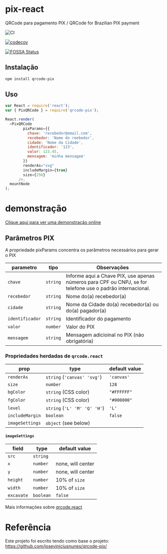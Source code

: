 # pix-react

QRCode para pagamento PIX / QRCode for Brazilian PIX payment

![CI](https://github.com/teintinu/pix-react/actions/workflows/node.js.yml/badge.svg)

[![codecov](https://codecov.io/gh/teintinu/pix-react/branch/main/graph/badge.svg?token=5UB7FBgIdA)](https://codecov.io/gh/teintinu/pix-react)

[![FOSSA Status](https://app.fossa.com/api/projects/git%2Bgithub.com%2Fteintinu%2Fpix-react.svg?type=large)](https://app.fossa.com/projects/git%2Bgithub.com%2Fteintinu%2Fpix-react?ref=badge_large)

## Instalação

```sh
npm install qrcode-pix
```

## Uso

```js
var React = require('react');
var { PixQRCode } = require('qrcode-pix');

React.render(
  <PixQRCode
        pixParams={{
          chave: 'recebedor@email.com',
          recebedor: 'Nome do reebedor',
          cidade: 'Nome da Cidade',
          identificador: '123',
          valor: 123.45,
          mensagem: 'minha mensagem'
        }}
        renderAs="svg"
        includeMargin={true}
        size={256}
      />,
  mountNode
);
```

# demonstração

[Clique aqui para ver uma demonstração online](https://codesandbox.io/embed/kind-dubinsky-mxc81?fontsize=14&hidenavigation=1&theme=dark&view=preview)

## Parâmetros PIX
A propriedade pixParams concentra os parâmetros necessários para gerar o PIX

parametro       | tipo                 | Observações
----------------|----------------------|--------------
`chave`         | `string`             | Informe aqui a Chave PIX, use apenas números para CPF ou CNPJ, se for telefone use o padrão internacional.
`recebedor`     | `string`             | Nome do(a) recebedor(a)
`cidade`        | `string`             | Nome da Cidade do(a) recebedor(a) ou do(a) pagador(a)
`identificador` | `string`             | Identificador do pagamento
`valor`         | `number`             | Valor do PIX
`mensagem`      | `string`             | Mensagem adicioinal no PIX (não obrigatória)

### Propriedades herdadas de `qrcode.react`

prop      | type                 | default value
----------|----------------------|--------------
`renderAs`| `string` (`'canvas' 'svg'`) | `'canvas'`
`size`    | `number`             | `128`
`bgColor` | `string` (CSS color) | `"#FFFFFF"`
`fgColor` | `string` (CSS color) | `"#000000"`
`level`   | `string` (`'L' 'M' 'Q' 'H'`)            | `'L'`
`includeMargin` | `boolean`      | `false`
`imageSettings` | `object` (see below) |

#### `imageSettings`

field      | type                 | default value
-----------|----------------------|--------------
`src`      | `string`             |
`x`        | `number`             | none, will center
`y`        | `number`             | none, will center
`height`   | `number`             | 10% of `size`
`width`    | `number`             | 10% of `size`
`excavate` | `boolean`            | `false`

Mais informações sobre [qrcode.react](https://github.com/zpao/qrcode.react)

# Referência

Este projeto foi escrito tendo como base o projeto: https://github.com/joseviniciusnunes/qrcode-pix/

